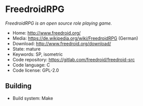 # FreedroidRPG

_FreedroidRPG is an open source role playing game._

- Home: http://www.freedroid.org/
- Media: https://de.wikipedia.org/wiki/FreedroidRPG (German)
- Download: http://www.freedroid.org/download/
- State: mature
- Keywords: SP, isometric
- Code repository: https://gitlab.com/freedroid/freedroid-src
- Code language: C
- Code license: GPL-2.0

## Building

- Build system: Make

